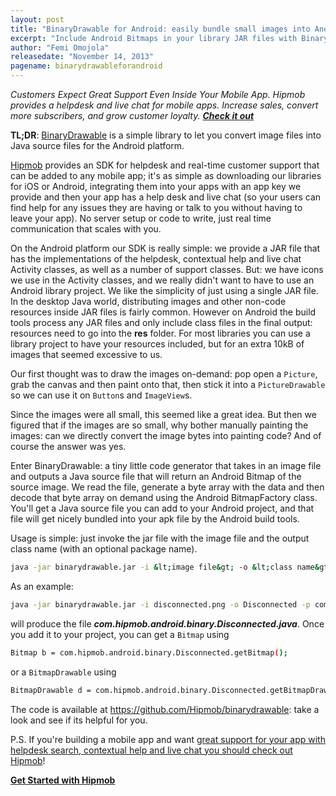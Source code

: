 ```yaml
---
layout: post
title: "BinaryDrawable for Android: easily bundle small images into Android JAR files"
excerpt: "Include Android Bitmaps in your library JAR files with BinaryDrawable."
author: "Femi Omojola"
releasedate: "November 14, 2013"
pagename: binarydrawableforandroid
---
```

<span style="font-style: italic">Customers Expect Great Support Even Inside Your Mobile App. Hipmob provides a helpdesk and live chat for mobile apps. Increase sales, convert more subscribers, and grow customer loyalty. <a href="https://manage.hipmob.com/register" class="btn btn-success" style="font-weight: bold">Check it out</a></span>

<span style="font-weight: bold">TL;DR</span>: <a href="https://github.com/Hipmob/binarydrawable">BinaryDrawable</a> is a simple library to let you convert image files into Java source files for the Android platform.</span>

[Hipmob](https://www.hipmob.com "Hipmob") provides an SDK for helpdesk and real-time customer support that can be added to any mobile app; it's as simple as downloading our libraries for iOS or Android, integrating them into your apps with an app key we provide and then your app has a help desk and live chat (so your users can find help for any issues they are having or talk to you without having to leave your app). No server setup or code to write, just real time communication that scales with you.

On the Android platform our SDK is really simple: we provide a JAR file that has the implementations of the helpdesk, contextual help and live chat Activity classes, as well as a number of support classes. But: we have icons we use in the Activity classes, and we really didn't want to have to use an Android library project. We like the simplicity of just using a single JAR file. In the desktop Java world, distributing images and other non-code resources inside JAR files is fairly common. However on Android the build tools process any JAR files and only include class files in the final output: resources need to go into the **res** folder. For most libraries you can use a library project to have your resources included, but for an extra 10kB of images that seemed excessive to us.

Our first thought was to draw the images on-demand: pop open a <code>Picture</code>, grab the canvas and then paint onto that, then stick it into a <code>PictureDrawable</code> so we can use it on <code>Button</code>s and <code>ImageView</code>s.

Since the images were all small, this seemed like a great idea. But then we figured that if the images are so small, why bother manually painting the images: can we directly convert the image bytes into painting code? And of course the answer was yes.

Enter BinaryDrawable: a tiny little code generator that takes in an image file and outputs a Java source file that will return an Android Bitmap of the source image. We read the file, generate a byte array with the data and then decode that byte array on demand using the Android BitmapFactory class. You'll get a Java source file you can add to your Android project, and that file will get nicely bundled into your apk file by the Android build tools.

Usage is simple: just invoke the jar file with the image file and the output class name (with an optional package name).

```bash
java -jar binarydrawable.jar -i &lt;image file&gt; -o &lt;class name&gt; -p &lt;package name&gt;
```

As an example:

```bash
java -jar binarydrawable.jar -i disconnected.png -o Disconnected -p com.hipmob.android.binary
```

will produce the file ***com.hipmob.android.binary.Disconnected.java***. Once you add it to your project, you can get a <code>Bitmap</code> using

```bash
Bitmap b = com.hipmob.android.binary.Disconnected.getBitmap();
```

or a <code>BitmapDrawable</code> using

```bash
BitmapDrawable d = com.hipmob.android.binary.Disconnected.getBitmapDrawable();
```

The code is available at <a href="https://github.com/Hipmob/binarydrawable">https://github.com/Hipmob/binarydrawable</a>: take a look and see if its helpful for you.

P.S. If you're building a mobile app and want [great support for your app with helpdesk search, contextual help and live chat you should check out Hipmob](https://www.hipmob.com/)!

<a href="https://manage.hipmob.com/register" class="btn btn-large btn-success" style="font-weight: bold">Get Started with Hipmob</a>
